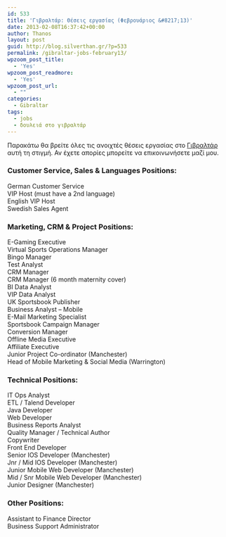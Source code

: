 ```yaml
---
id: 533
title: 'Γιβραλτάρ: Θέσεις εργασίας (Φεβρουάριος &#8217;13)'
date: 2013-02-08T16:37:42+00:00
author: Thanos
layout: post
guid: http://blog.silverthan.gr/?p=533
permalink: /gibraltar-jobs-february13/
wpzoom_post_title:
  - 'Yes'
wpzoom_post_readmore:
  - 'Yes'
wpzoom_post_url:
  - ""
categories:
  - Gibraltar
tags:
  - jobs
  - δουλειά στο γιβραλτάρ
---
```

Παρακάτω θα βρείτε όλες τις ανοιχτές θέσεις εργασίας στο [Γιβραλτάρ](http://blog.silverthan.gr/category/gibraltar/ "Γιβραλτάρ") αυτή τη στιγμή. Αν έχετε απορίες μπορείτε να επικοινωνήσετε μαζί μου.

### Customer Service, Sales & Languages Positions:

German Customer Service  
VIP Host (must have a 2nd language)  
English VIP Host  
Swedish Sales Agent

### Marketing, CRM & Project Positions:

E-Gaming Executive  
Virtual Sports Operations Manager  
Bingo Manager  
Test Analyst  
CRM Manager  
CRM Manager (6 month maternity cover)  
BI Data Analyst  
VIP Data Analyst  
UK Sportsbook Publisher  
Business Analyst &#8211; Mobile  
E-Mail Marketing Specialist  
Sportsbook Campaign Manager  
Conversion Manager  
Offline Media Executive  
Affiliate Executive  
Junior Project Co-ordinator (Manchester)  
Head of Mobile Marketing & Social Media (Warrington)

### Technical Positions:

IT Ops Analyst  
ETL / Talend Developer  
Java Developer  
Web Developer  
Business Reports Analyst  
Quality Manager / Technical Author  
Copywriter  
Front End Developer  
Senior IOS Developer (Manchester)  
Jnr / Mid IOS Developer (Manchester)  
Junior Mobile Web Developer (Manchester)  
Mid / Snr Mobile Web Developer (Manchester)  
Junior Designer (Manchester)

### Other Positions:

Assistant to Finance Director  
Business Support Administrator